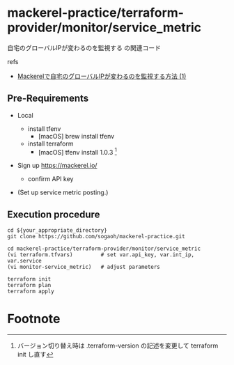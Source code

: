 # mackerel-practice/terraform-provider/monitor/service_metric

自宅のグローバルIPが変わるのを監視する の関連コード

refs
- [Mackerelで自宅のグローバルIPが変わるのを監視する方法 (1)](https://zenn.dev/sogaoh/articles/21-07-22-1e5495c4215df0)


## Pre-Requirements
- Local
    - install tfenv
        - [macOS] brew install tfenv
    - install terraform
        - [macOS] tfenv install 1.0.3 [^1]

- Sign up https://mackerel.io/
    - confirm API key

- (Set up service metric posting.)



## Execution procedure
```
cd ${your_appropriate_directory}
git clone https://github.com/sogaoh/mackerel-practice.git
```

```
cd mackerel-practice/terraform-provider/monitor/service_metric
(vi terraform.tfvars)         # set var.api_key, var.int_ip, var.service
(vi monitor-service_metric)   # adjust parameters

terraform init
terraform plan
terraform apply
```


# Footnote
[^1]: バージョン切り替え時は .terraform-version の記述を変更して terraform init し直す
